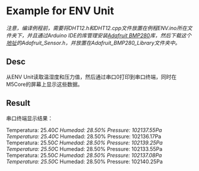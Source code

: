 # Example for ENV Unit

*注意，编译例程前，需要将DHT12.h和DHT12.cpp文件放置在例程ENV.ino所在文件夹下，并且通过Arduino IDE的库管理安装[Adafruit BMP280](https://github.com/adafruit/Adafruit_BMP280_Library)库，然后下载这个[地址](https://github.com/adafruit/Adafruit_Sensor)的Adafruit_Sensor.h，并放置在Adafruit_BMP280_Library文件夹中。*

## Desc

从ENV Unit读取温湿度和压力值，然后通过串口0打印到串口终端，同时在M5Core的屏幕上显示这些数据。

## Result

串口终端显示结果：

Temperatura: 25.40*C  Humedad: 28.50%  Pressure: 102137.55Pa
Temperatura: 25.40*C  Humedad: 28.50%  Pressure: 102136.17Pa
Temperatura: 25.50*C  Humedad: 28.50%  Pressure: 102139.25Pa
Temperatura: 25.50*C  Humedad: 28.50%  Pressure: 102133.55Pa
Temperatura: 25.50*C  Humedad: 28.50%  Pressure: 102137.08Pa
Temperatura: 25.50*C  Humedad: 28.50%  Pressure: 102140.25Pa




